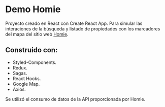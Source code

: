# Demo Homie

Proyecto creado en React con Create React App. Para simular las interaciones de la búsqueda y listado de propiedades con los marcadores del mapa del sitio web [Homie](https://homie.mx/h/inmuebles?bathrooms=1&bedrooms=1&center_location_lat=-99.133208&center_location_lng=19.4326077&currency=mxn&features=&map_filter_check=false&parkings=0&searching_ratio=4.5&state_id=57f6a83dd2a57d180e000001&total_amount_gte=4000&total_amount_lte=15000&).

## Construido con:

- Styled-Components.
- Redux.
- Sagas.
- React Hooks.
- Google Map.
- Axios.

Se utilizó el consumo de datos de la API proporcionada por Homie.
